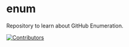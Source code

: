 # enum
Repository to learn about GitHub Enumeration.



















































































































































































































































[![Contributors](https://img.shields.io/badge/Contributors-3-brightgreen)](https://github.com/EurydiceCorp/enum/graphs/contributors)
